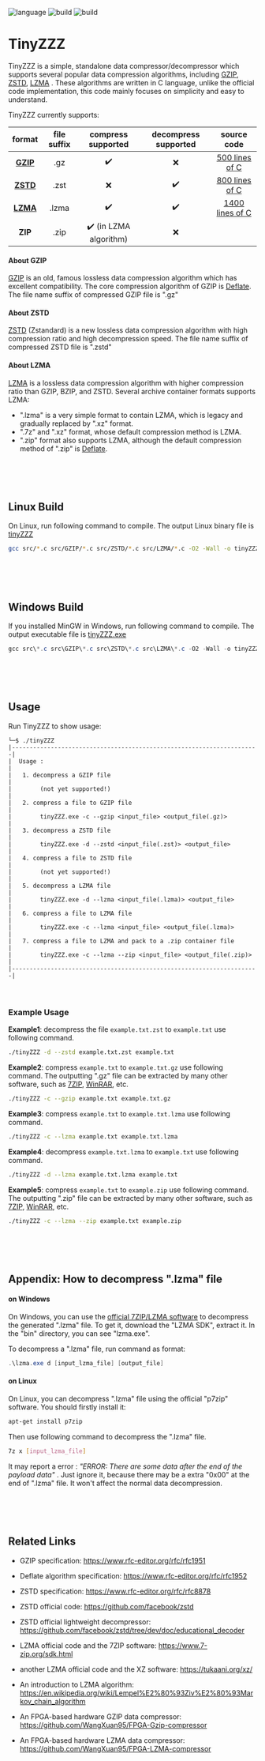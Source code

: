 ![language](https://img.shields.io/badge/language-C-green.svg) ![build](https://img.shields.io/badge/build-Windows-blue.svg) ![build](https://img.shields.io/badge/build-linux-FF1010.svg)

TinyZZZ
===========================

TinyZZZ is a simple, standalone data compressor/decompressor which supports several popular data compression algorithms, including [GZIP](https://www.rfc-editor.org/rfc/rfc1952), [ZSTD](https://github.com/facebook/zstd), [LZMA](https://www.7-zip.org/sdk.html) . These algorithms are written in C language, unlike the official code implementation, this code mainly focuses on simplicity and easy to understand.

TinyZZZ currently supports:

|                       format                       | file suffix | compress supported                     | decompress supported |          source code          |
| :------------------------------------------------: | :---------: | :------------------------------------: | :------------------: | :---------------------------: |
| **[GZIP](https://www.rfc-editor.org/rfc/rfc1952)** |     .gz     | :heavy_check_mark:                     | :x:                  | [500 lines of C](./src/GZIP)  |
|    **[ZSTD](https://github.com/facebook/zstd)**    |    .zst     | :x:                                    | :heavy_check_mark:   | [800 lines of C](./src/ZSTD)  |
|     **[LZMA](https://www.7-zip.org/sdk.html)**     |    .lzma    | :heavy_check_mark:                     | :heavy_check_mark:   | [1400 lines of C](./src/LZMA) |
|                      **ZIP**                       |    .zip     | :heavy_check_mark: (in LZMA algorithm) | :x:                  |                               |


#### About GZIP

[GZIP](https://www.rfc-editor.org/rfc/rfc1952) is an old, famous lossless data compression algorithm which has excellent compatibility. The core compression algorithm of GZIP is [Deflate](https://www.rfc-editor.org/rfc/rfc1951). The file name suffix of compressed GZIP file is ".gz"

#### About ZSTD

[ZSTD](https://github.com/facebook/zstd) (Zstandard) is a new lossless data compression algorithm with high compression ratio and high decompression speed. The file name suffix of compressed ZSTD file is ".zstd"

#### About LZMA

[LZMA](https://www.7-zip.org/sdk.html) is a lossless data compression algorithm with higher compression ratio than GZIP, BZIP, and ZSTD. Several archive container formats supports LZMA:

- ".lzma" is a very simple format to contain LZMA, which is legacy and gradually replaced by ".xz" format.
- ".7z" and ".xz" format, whose default compression method is LZMA.
- ".zip" format also supports LZMA, although the default compression method of ".zip" is [Deflate](https://www.rfc-editor.org/rfc/rfc1951).

　

　

## Linux Build

On Linux, run following command to compile. The output Linux binary file is [tinyZZZ](./tinyZZZ)

```bash
gcc src/*.c src/GZIP/*.c src/ZSTD/*.c src/LZMA/*.c -O2 -Wall -o tinyZZZ
```

　

　

## Windows Build

If you installed MinGW in Windows, run following command to compile. The output executable file is [tinyZZZ.exe](./tinyZZZ.exe)

```powershell
gcc src\*.c src\GZIP\*.c src\ZSTD\*.c src\LZMA\*.c -O2 -Wall -o tinyZZZ.exe
```

　

　

## Usage

Run TinyZZZ to show usage:

```
└─$ ./tinyZZZ
|----------------------------------------------------------------------|
|  Usage :                                                             |
|   1. decompress a GZIP file                                          |
|        (not yet supported!)                                          |
|   2. compress a file to GZIP file                                    |
|        tinyZZZ.exe -c --gzip <input_file> <output_file(.gz)>         |
|   3. decompress a ZSTD file                                          |
|        tinyZZZ.exe -d --zstd <input_file(.zst)> <output_file>        |
|   4. compress a file to ZSTD file                                    |
|        (not yet supported!)                                          |
|   5. decompress a LZMA file                                          |
|        tinyZZZ.exe -d --lzma <input_file(.lzma)> <output_file>       |
|   6. compress a file to LZMA file                                    |
|        tinyZZZ.exe -c --lzma <input_file> <output_file(.lzma)>       |
|   7. compress a file to LZMA and pack to a .zip container file       |
|        tinyZZZ.exe -c --lzma --zip <input_file> <output_file(.zip)>  |
|----------------------------------------------------------------------|
```

　

### Example Usage

**Example1**: decompress the file `example.txt.zst` to `example.txt` use following command.

```bash
./tinyZZZ -d --zstd example.txt.zst example.txt
```

**Example2**: compress `example.txt` to `example.txt.gz` use following command. The outputting ".gz" file can be extracted by many other software, such as [7ZIP](https://www.7-zip.org), [WinRAR](https://www.rarlab.com/), etc.

```bash
./tinyZZZ -c --gzip example.txt example.txt.gz
```

**Example3**: compress `example.txt` to `example.txt.lzma` use following command.

```bash
./tinyZZZ -c --lzma example.txt example.txt.lzma
```

**Example4**: decompress `example.txt.lzma` to `example.txt` use following command.

```bash
./tinyZZZ -d --lzma example.txt.lzma example.txt
```

**Example5**: compress `example.txt` to `example.zip` use following command. The outputting ".zip" file can be extracted by many other software, such as [7ZIP](https://www.7-zip.org), [WinRAR](https://www.rarlab.com/), etc.

```bash
./tinyZZZ -c --lzma --zip example.txt example.zip
```

　

　

## <span id="dec_en">Appendix: How to decompress ".lzma" file</span>

#### on Windows

On Windows, you can use the [official 7ZIP/LZMA software](https://www.7-zip.org/sdk.html) to decompress the generated ".lzma" file. To get it, download the "LZMA SDK", extract it. In the "bin" directory, you can see "lzma.exe".

To decompress a ".lzma" file, run command as format:

```powershell
.\lzma.exe d [input_lzma_file] [output_file]
```

#### on Linux

On Linux, you can decompress ".lzma" file using the official "p7zip" software. You should firstly install it:

```bash
apt-get install p7zip
```

Then use following command to decompress the ".lzma" file.

```bash
7z x [input_lzma_file]
```

It may report a error : *"ERROR: There are some data after the end of the payload data"* . Just ignore it, because there may be a extra "0x00" at the end of ".lzma" file. It won't affect the normal data decompression.

　

　

## Related Links

- GZIP specification: https://www.rfc-editor.org/rfc/rfc1951
- Deflate algorithm specification: https://www.rfc-editor.org/rfc/rfc1952

- ZSTD specification: https://www.rfc-editor.org/rfc/rfc8878

- ZSTD official code: https://github.com/facebook/zstd

- ZSTD official lightweight decompressor: https://github.com/facebook/zstd/tree/dev/doc/educational_decoder

- LZMA official code and the 7ZIP software: https://www.7-zip.org/sdk.html
- another LZMA official code and the XZ software: https://tukaani.org/xz/

- An introduction to LZMA algorithm: https://en.wikipedia.org/wiki/Lempel%E2%80%93Ziv%E2%80%93Markov_chain_algorithm

- An FPGA-based hardware GZIP data compressor: https://github.com/WangXuan95/FPGA-Gzip-compressor

- An FPGA-based hardware LZMA data compressor: https://github.com/WangXuan95/FPGA-LZMA-compressor
